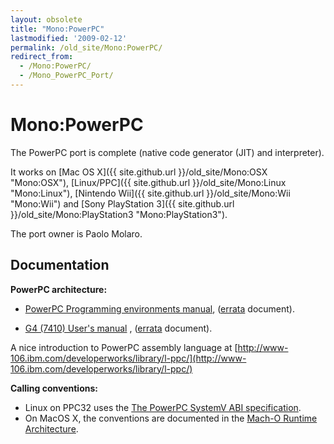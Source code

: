 ```yaml
---
layout: obsolete
title: "Mono:PowerPC"
lastmodified: '2009-02-12'
permalink: /old_site/Mono:PowerPC/
redirect_from:
  - /Mono:PowerPC/
  - /Mono_PowerPC_Port/
---
```


Mono:PowerPC
============

The PowerPC port is complete (native code generator (JIT) and interpreter).

It works on [Mac OS X]({{ site.github.url }}/old_site/Mono:OSX "Mono:OSX"), [Linux/PPC]({{ site.github.url }}/old_site/Mono:Linux "Mono:Linux"), [Nintendo Wii]({{ site.github.url }}/old_site/Mono:Wii "Mono:Wii") and [Sony PlayStation 3]({{ site.github.url }}/old_site/Mono:PlayStation3 "Mono:PlayStation3").

The port owner is Paolo Molaro.

Documentation
-------------

**PowerPC architecture:**

-   [PowerPC Programming environments manual](http://www.freescale.com/files/product/doc/MPCFPE32B.pdf), ([errata](http://www.freescale.com/files/product/doc/MPCFPE32BAD.pdf) document).

-   [G4 (7410) User's manual](http://www.freescale.com/files/32bit/doc/ref_manual/MPC7410UM.pdf) , ([errata](http://www.freescale.com/files/32bit/doc/ref_manual/MPC7410UMAD.pdf) document).

A nice introduction to PowerPC assembly language at [http://www-106.ibm.com/developerworks/library/l-ppc/](http://www-106.ibm.com/developerworks/library/l-ppc/)

**Calling conventions:**

-   Linux on PPC32 uses the [The PowerPC SystemV ABI specification](http://refspecs.freestandards.org/elf/elfspec_ppc.pdf).
-   On MacOS X, the conventions are documented in the [Mach-O Runtime Architecture](http://developer.apple.com/documentation/DeveloperTools/Conceptual/MachORuntime/MachORuntime.pdf).


